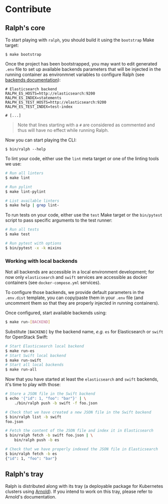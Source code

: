 # Contribute

## Ralph's core

To start playing with `ralph`, you should build it using the `bootstrap` Make target:

```
$ make bootstrap
```

Once the project has been bootstrapped, you may want to edit generated `.env`
file to set up available backends parameters that will be injected in the
running container as environmnet variables to configure Ralph (see [backends
documentation](./backends.md)):

```dotenv
# Elasticsearch backend
RALPH_ES_HOSTS=http://elasticsearch:9200
RALPH_ES_INDEX=statements
RALPH_ES_TEST_HOSTS=http://elasticsearch:9200
RALPH_ES_TEST_INDEX=test-index

# [...]
```

> Note that lines starting with a `#` are considered as commented and thus will
> have no effect while running Ralph.

Now you can start playing the CLI:

```
$ bin/ralph --help
```

To lint your code, either use the `lint` meta target or one of the linting tools we use:

```bash
# Run all linters
$ make lint

# Run pylint
$ make lint-pylint

# List available linters
$ make help | grep lint-
```

To run tests on your code, either use the `test` Make target or the
`bin/pytest` script to pass specific arguments to the test runner:

```bash
# Run all tests
$ make test

# Run pytest with options
$ bin/pytest -x -k mixins
```

### Working with local backends

Not all backends are accessible in a local environment development; for now
only `elasticsearch` and `swift` services are accessible as docker containers
(see `docker-compose.yml` services).

To configure those backends, we provide default parameters in the `.env.dist`
template, you can copy/paste them in your `.env` file (and uncomment them so
that they are properly injected in running containers).

Once configured, start available backends using:

```bash
$ make run-[BACKEND]
```

Substitute `[BACKEND]` by the backend name, _e.g._ `es` for Elasticsearch or
`swift` for OpenStack Swift:

```bash
# Start Elasticsearch local backend
$ make run-es
# Start Swift local backend
$ make run-swift
# Start all local backends
$ make run-all
```

Now that you have started at least the `elasticsearch` and `swift` backends,
it's time to play with those:

```bash
# Store a JSON file in the Swift backend
$ echo '{"id": 1, "foo": "bar"}' | \
    ./bin/ralph push -b swift -f foo.json

# Check that we have created a new JSON file in the Swift backend
$ bin/ralph list -b swift
foo.json

# Fetch the content of the JSON file and index it in Elasticsearch
$ bin/ralph fetch -b swift foo.json | \
    bin/ralph push -b es

# Check that we have properly indexed the JSON file in Elasticsearch
$ bin/ralph fetch -b es
{"id": 1, "foo": "bar"}
```

## Ralph's tray

Ralph is distributed along with its tray (a deployable package for Kubernetes
clusters using [Arnold](https://github.com/openfun/arnold)). If you intend to
work on this tray, please refer to Arnold's documentation.
